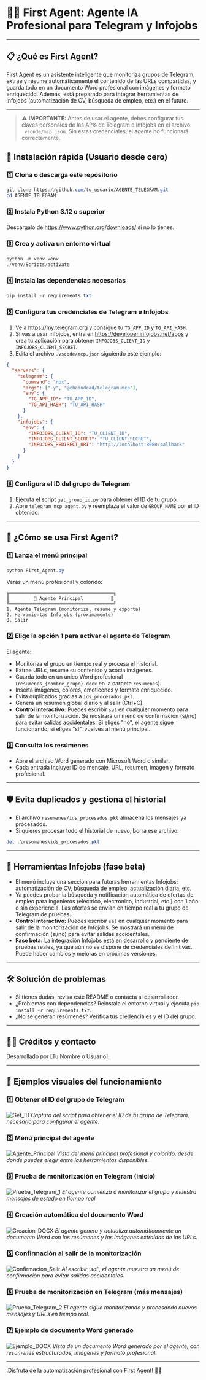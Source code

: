 
# 🤖✨ First Agent: Agente IA Profesional para Telegram y Infojobs

---

## 📋 ¿Qué es First Agent?

First Agent es un asistente inteligente que monitoriza grupos de Telegram, extrae y resume automáticamente el contenido de las URLs compartidas, y guarda todo en un documento Word profesional con imágenes y formato enriquecido. Además, está preparado para integrar herramientas de Infojobs (automatización de CV, búsqueda de empleo, etc.) en el futuro.

---


> ⚠️ **IMPORTANTE:** Antes de usar el agente, debes configurar tus claves personales de las APIs de Telegram e Infojobs en el archivo `.vscode/mcp.json`. Sin estas credenciales, el agente no funcionará correctamente.

## 🚀 Instalación rápida (Usuario desde cero)

### 1️⃣ Clona o descarga este repositorio
```powershell
git clone https://github.com/tu_usuario/AGENTE_TELEGRAM.git
cd AGENTE_TELEGRAM
```

### 2️⃣ Instala Python 3.12 o superior
Descárgalo de https://www.python.org/downloads/ si no lo tienes.

### 3️⃣ Crea y activa un entorno virtual
```powershell
python -m venv venv
./venv/Scripts/activate
```

### 4️⃣ Instala las dependencias necesarias
```powershell
pip install -r requirements.txt
```


### 5️⃣ Configura tus credenciales de Telegram e Infojobs

1. Ve a https://my.telegram.org y consigue tu `TG_APP_ID` y `TG_API_HASH`.
2. Si vas a usar Infojobs, entra en https://developer.infojobs.net/apps y crea tu aplicación para obtener `INFOJOBS_CLIENT_ID` y `INFOJOBS_CLIENT_SECRET`.
3. Edita el archivo `.vscode/mcp.json` siguiendo este ejemplo:
```json
{
  "servers": {
    "telegram": {
      "command": "npx",
      "args": ["-y", "@chaindead/telegram-mcp"],
      "env": {
        "TG_APP_ID": "TU_APP_ID",
        "TG_API_HASH": "TU_API_HASH"
      }
    },
    "infojobs": {
      "env": {
        "INFOJOBS_CLIENT_ID": "TU_CLIENT_ID",
        "INFOJOBS_CLIENT_SECRET": "TU_CLIENT_SECRET",
        "INFOJOBS_REDIRECT_URI": "http://localhost:8080/callback"
      }
    }
  }
}
```

### 6️⃣ Configura el ID del grupo de Telegram
1. Ejecuta el script `get_group_id.py` para obtener el ID de tu grupo.
2. Abre `telegram_mcp_agent.py` y reemplaza el valor de `GROUP_NAME` por el ID obtenido.

---

## 🏁 ¿Cómo se usa First Agent?

### 1️⃣ Lanza el menú principal
```powershell
python First_Agent.py
```

Verás un menú profesional y colorido:

```
╔══════════════════════════════════════╗
║         🤖 Agente Principal          ║
╚══════════════════════════════════════╝
1. Agente Telegram (monitoriza, resume y exporta)
2. Herramientas Infojobs (próximamente)
0. Salir
```


### 2️⃣ Elige la opción 1 para activar el agente de Telegram
El agente:
- Monitoriza el grupo en tiempo real y procesa el historial.
- Extrae URLs, resume su contenido y asocia imágenes.
- Guarda todo en un único Word profesional (`resumenes_{nombre_grupo}.docx` en la carpeta `resumenes`).
- Inserta imágenes, colores, emoticonos y formato enriquecido.
- Evita duplicados gracias a `ids_procesados.pkl`.
- Genera un resumen global diario y al salir (Ctrl+C).
- **Control interactivo:** Puedes escribir `sal` en cualquier momento para salir de la monitorización. Se mostrará un menú de confirmación (sí/no) para evitar salidas accidentales. Si eliges "no", el agente sigue funcionando; si eliges "sí", vuelves al menú principal.

### 3️⃣ Consulta los resúmenes
- Abre el archivo Word generado con Microsoft Word o similar.
- Cada entrada incluye: ID de mensaje, URL, resumen, imagen y formato profesional.

---

## 🛡️ Evita duplicados y gestiona el historial

- El archivo `resumenes/ids_procesados.pkl` almacena los mensajes ya procesados.
- Si quieres procesar todo el historial de nuevo, borra ese archivo:
```powershell
del .\resumenes\ids_procesados.pkl
```

---


## 🧩 Herramientas Infojobs (fase beta)

- El menú incluye una sección para futuras herramientas Infojobs: automatización de CV, búsqueda de empleo, actualización diaria, etc.
- Ya puedes probar la búsqueda y notificación automática de ofertas de empleo para ingenieros (eléctrico, electrónico, industrial, etc.) con 1 año o sin experiencia. Las ofertas se envían en tiempo real a tu grupo de Telegram de pruebas.
- **Control interactivo:** Puedes escribir `sal` en cualquier momento para salir de la monitorización de Infojobs. Se mostrará un menú de confirmación (sí/no) para evitar salidas accidentales.
- **Fase beta:** La integración Infojobs está en desarrollo y pendiente de pruebas reales, ya que aún no se dispone de credenciales definitivas. Puede haber cambios y mejoras en próximas versiones.

---

## 🛠️ Solución de problemas

- Si tienes dudas, revisa este README o contacta al desarrollador.
- ¿Problemas con dependencias? Reinstala el entorno virtual y ejecuta `pip install -r requirements.txt`.
- ¿No se generan resúmenes? Verifica tus credenciales y el ID del grupo.

---

## 👨‍💻 Créditos y contacto

Desarrollado por [Tu Nombre o Usuario].


---

## 📸 Ejemplos visuales del funcionamiento

### 1️⃣ Obtener el ID del grupo de Telegram
![Get_ID](imagenes/Get_ID.png)
*Captura del script para obtener el ID de tu grupo de Telegram, necesario para configurar el agente.*

### 2️⃣ Menú principal del agente
![Agente_Principal](imagenes/Agente_Principal.png)
*Vista del menú principal profesional y colorido, desde donde puedes elegir entre las herramientas disponibles.*

### 3️⃣ Prueba de monitorización en Telegram (inicio)
![Prueba_Telegram_1](imagenes/Prueba_Telegram_1.png)
*El agente comienza a monitorizar el grupo y muestra mensajes de estado en tiempo real.*

### 4️⃣ Creación automática del documento Word
![Creacion_DOCX](imagenes/Creacion_DOCX.png)
*El agente genera y actualiza automáticamente un documento Word con los resúmenes y las imágenes extraídas de las URLs.*

### 5️⃣ Confirmación al salir de la monitorización
![Confirmacion_Salir](imagenes/Confirmacion_Salir.png)
*Al escribir 'sal', el agente muestra un menú de confirmación para evitar salidas accidentales.*

### 6️⃣ Prueba de monitorización en Telegram (más mensajes)
![Prueba_Telegram_2](imagenes/Prueba_Telegram_2.png)
*El agente sigue monitorizando y procesando nuevos mensajes y URLs en tiempo real.*

### 7️⃣ Ejemplo de documento Word generado
![Ejemplo_DOCX](imagenes/Ejemplo_DOCX.png)
*Vista de un documento Word generado por el agente, con resúmenes estructurados, imágenes y formato profesional.*

---

¡Disfruta de la automatización profesional con First Agent! 🚀🤖


